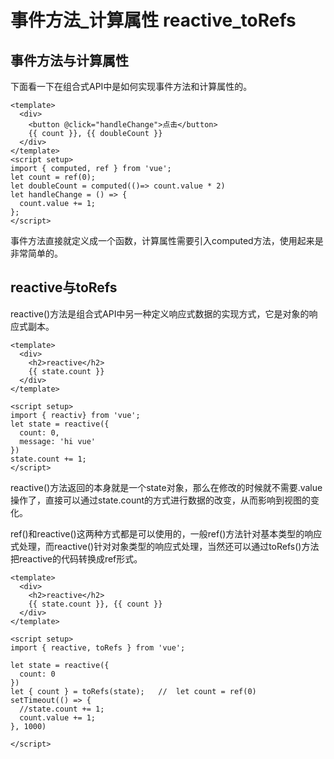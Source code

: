 # 事件方法_计算属性 reactive_toRefs

## 事件方法与计算属性

下面看一下在组合式API中是如何实现事件方法和计算属性的。

```vue
<template>
  <div>
    <button @click="handleChange">点击</button>
    {{ count }}, {{ doubleCount }}
  </div>
</template>
<script setup>
import { computed, ref } from 'vue';
let count = ref(0);
let doubleCount = computed(()=> count.value * 2)
let handleChange = () => {
  count.value += 1;
};
</script>
```

事件方法直接就定义成一个函数，计算属性需要引入computed方法，使用起来是非常简单的。

## reactive与toRefs

reactive()方法是组合式API中另一种定义响应式数据的实现方式，它是对象的响应式副本。

```vue
<template>
  <div>
    <h2>reactive</h2>
    {{ state.count }}
  </div>
</template>

<script setup>
import { reactiv} from 'vue';
let state = reactive({
  count: 0,
  message: 'hi vue'
})
state.count += 1;
</script>
```

reactive()方法返回的本身就是一个state对象，那么在修改的时候就不需要.value操作了，直接可以通过state.count的方式进行数据的改变，从而影响到视图的变化。

ref()和reactive()这两种方式都是可以使用的，一般ref()方法针对基本类型的响应式处理，而reactive()针对对象类型的响应式处理，当然还可以通过toRefs()方法把reactive的代码转换成ref形式。

```vue
<template>
  <div>
    <h2>reactive</h2>
    {{ state.count }}, {{ count }}
  </div>
</template>

<script setup>
import { reactive, toRefs } from 'vue';

let state = reactive({
  count: 0
})
let { count } = toRefs(state);   //  let count = ref(0)
setTimeout(() => {
  //state.count += 1;
  count.value += 1;
}, 1000)

</script>
```

